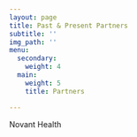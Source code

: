 ```yaml
---
layout: page
title: Past & Present Partners
subtitle: ''
img_path: ''
menu:
  secondary:
    weight: 4
  main:
    weight: 5
    title: Partners

---
```

Novant Health